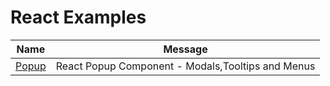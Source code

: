 # React Examples


| Name | Message |
|-------|-------|
|[ Popup ](https://twitter.com/pradumna_saraf)| React Popup Component - Modals,Tooltips and Menus |
